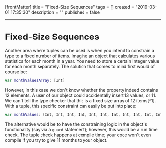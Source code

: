 [frontMatter]
title = "Fixed-Size Sequences"
tags = []
created = "2019-03-01 17:35:30"
description = ""
published = false

---

# Fixed-Size Sequences

Another area where tuples can be used is when you intend to constrain a
type to a fixed number of items. Imagine an object that calculates
various statistics for each month in a year. You need to store a certain
Integer value for each month separately. The solution that comes to mind
first would of course be:

``` Swift
var monthValuesArray: [Int]
```

However, in this case we don\'t know whether the property indeed
contains 12 elements. A user of our object could accidentally insert 13
values, or 11. We can\'t tell the type checker that this is a fixed size
array of 12 items[^1]. With a tuple, this specific constraint can easily
be put into place:

``` Swift
var monthValues: (Int, Int, Int, Int, Int, Int, Int, Int, Int, Int, Int, Int)
```

The alternative would be to have the constraining logic in the object\'s
functionality (say via a `guard` statement); however, this would be a
run time check. The tuple check happens at compile time; your code
won\'t even compile if you try to give 11 months to your object.
